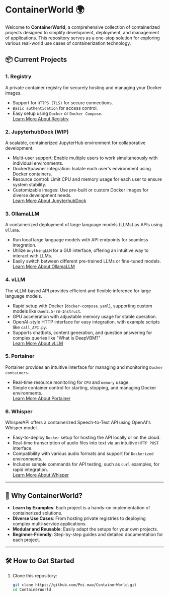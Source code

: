 # ContainerWorld 🌍

Welcome to **ContainerWorld**, a comprehensive collection of containerized projects designed to simplify development, deployment, and management of applications. This repository serves as a one-stop solution for exploring various real-world use cases of containerization technology.

## 📦 Current Projects

### 1. **Registry**  
A private container registry for securely hosting and managing your Docker images.
- Support for `HTTPS (TLS)` for secure connections.
- `Basic authentication` for access control.
- Easy setup using `Docker` or `Docker Compose`.  
[Learn More About Registry](Registry/README.md)

### 2. **JupyterhubDock (WIP)**  
A scalable, containerized JupyterHub environment for collaborative development.
- Multi-user support: Enable multiple users to work simultaneously with individual environments.
- DockerSpawner integration: Isolate each user's environment using Docker containers.
- Resource control: Limit CPU and memory usage for each user to ensure system stability.
- Customizable images: Use pre-built or custom Docker images for diverse development needs.  
[Learn More About JupyterhubDock](JupyterhubDock/README.md)

### 3. **OllamaLLM**  
A containerized deployment of large language models (LLMs) as APIs using `Ollama`.
- Run local large language models with API endpoints for seamless integration.
- Utilize `AnythingLLM` for a GUI interface, offering an intuitive way to interact with LLMs.
- Easily switch between different pre-trained LLMs or fine-tuned models.  
[Learn More About OllamaLLM](OllamaLLM/README.md)

### 4. **vLLM**

The vLLM-based API provides efficient and flexible inference for large language models.
- Rapid setup with Docker (`docker-compose.yaml`), supporting custom models like `Qwen2.5-7B-Instruct`.
- GPU acceleration with adjustable memory usage for stable operation.
- OpenAI-style HTTP interface for easy integration, with example scripts like `call_API.py`.
- Supports chatbots, content generation, and question answering for complex queries like "What is DeepVBM?"  
[Learn More About vLLM](vLLM/README.md)

### 5. **Portainer**

Portainer provides an intuitive interface for managing and monitoring `Docker containers`.
- Real-time resource monitoring for `CPU` and `memory` usage.
- Simple container control for starting, stopping, and managing Docker environments.  
[Learn More About Portainer](Portainer/README.md)

### 6. **Whisper**

WhisperAPI offers a containerized Speech-to-Text API using OpenAI's Whisper model.
- Easy-to-deploy `Docker` setup for hosting the API locally or on the cloud.
- Real-time transcription of audio files into text via an intuitive `HTTP POST` interface.
- Compatibility with various audio formats and support for `Dockerized` environments.
- Includes sample commands for API testing, such as `curl` examples, for rapid integration.  
[Learn More About Whisper](Whisper/README.md)

---

## 🚀 Why ContainerWorld?

- **Learn by Examples**: Each project is a hands-on implementation of containerized solutions.
- **Diverse Use Cases**: From hosting private registries to deploying complex multi-service applications.
- **Modular and Reusable**: Easily adapt the setups for your own projects.
- **Beginner-Friendly**: Step-by-step guides and detailed documentation for each project.

---

## 🛠 How to Get Started

1. Clone this repository:
   ```bash
   git clone https://github.com/Pei-mao/ContainerWorld.git
   cd ContainerWorld
   
